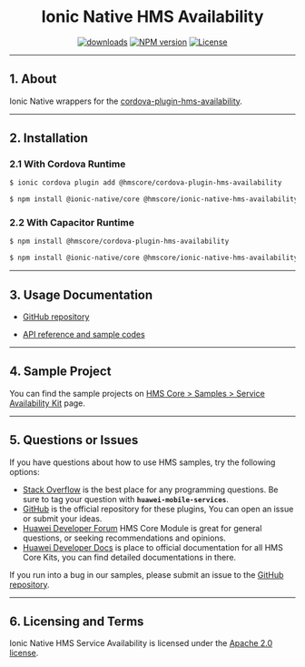 <p align="center">
  <h1 align="center">Ionic Native HMS Availability</h1>
</p>


<p align="center">
  <a href="https://www.npmjs.com/package/@hmscore/ionic-native-hms-availability"><img src="https://img.shields.io/npm/dm/@hmscore/ionic-native-hms-availability?color=%23007EC6&style=for-the-badge" alt="downloads"></a>
  <a href="https://www.npmjs.com/package/@hmscore/ionic-native-hms-availability"><img src="https://img.shields.io/npm/v/@hmscore/ionic-native-hms-availability?color=%23ed2a1c&style=for-the-badge" alt="NPM version"></a>
  <a href="./LICENCE"><img src="https://img.shields.io/npm/l/@hmscore/ionic-native-hms-availability.svg?color=%3bcc62&style=for-the-badge" alt="License"></a>
</p>

---

## 1. About

Ionic Native wrappers for the [cordova-plugin-hms-availability](https://www.npmjs.com/package/@hmscore/cordova-plugin-hms-availability).

---

## 2. Installation

### 2.1 With Cordova Runtime

```bash
$ ionic cordova plugin add @hmscore/cordova-plugin-hms-availability
```

```bash
$ npm install @ionic-native/core @hmscore/ionic-native-hms-availability
```

### 2.2 With Capacitor Runtime

```bash
$ npm install @hmscore/cordova-plugin-hms-availability
```

```bash
$ npm install @ionic-native/core @hmscore/ionic-native-hms-availability
```

---

## 3. Usage Documentation

- [GitHub repository](https://github.com/HMS-Core/hms-cordova-plugin)

- [API reference and sample codes]()

---

## 4. Sample Project

You can find the sample projects on [HMS Core > Samples > Service Availability Kit](https://developer.huawei.com/consumer/en/doc/overview/HMS-Core-Plugin) page.

---

## 5. Questions or Issues

If you have questions about how to use HMS samples, try the following options:

- [Stack Overflow](https://stackoverflow.com/questions/tagged/huawei-mobile-services) is the best place for any programming questions. Be sure to tag your question with **`huawei-mobile-services`**.
- [GitHub](https://github.com/HMS-Core/hms-cordova-plugin) is the official repository for these plugins, You can open an issue or submit your ideas.
- [Huawei Developer Forum](https://forums.developer.huawei.com/forumPortal/en/home?fid=0101187876626530001) HMS Core Module is great for general questions, or seeking recommendations and opinions.
- [Huawei Developer Docs](https://developer.huawei.com/consumer/en/doc/overview/HMS-Core-Plugin) is place to official documentation for all HMS Core Kits, you can find detailed documentations in there.

If you run into a bug in our samples, please submit an issue to the [GitHub repository](https://github.com/HMS-Core/hms-cordova-plugin).

---

## 6. Licensing and Terms

Ionic Native HMS Service Availability is licensed under the [Apache 2.0 license](LICENCE).
